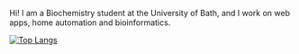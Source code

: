 Hi! I am  a Biochemistry student at the University of Bath, and I work on web apps, home automation and bioinformatics.

[![Top Langs](https://github-readme-stats-git-masterrstaa-rickstaa.vercel.app/api/top-langs/?username=James-2879&exclude_repo=UVMEA)](https://github.com/anuraghazra/github-readme-stats)

<!--
**James-2879/James-2879** is a ✨ _special_ ✨ repository because its `README.md` (this file) appears on your GitHub profile.

Here are some ideas to get you started:

- 🔭 I’m currently working on ...
- 🌱 I’m currently learning ...
- 👯 I’m looking to collaborate on ...
- 🤔 I’m looking for help with ...
- 💬 Ask me about ...
- 📫 How to reach me: ...
- 😄 Pronouns: ...
- ⚡ Fun fact: ...
-->
